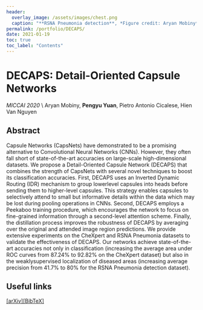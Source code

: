```yaml
---
header:
  overlay_image: /assets/images/chest.png
  caption: "**RSNA Pneumonia detection**, *Figure credit: Aryan Mobiny*"
permalink: /portfolio/DECAPS/
date: 2021-01-19
toc: true
toc_label: "Contents"
---
```


# DECAPS: Detail-Oriented Capsule Networks
*MICCAI 2020* \\
Aryan Mobiny, **Pengyu Yuan**, Pietro Antonio Cicalese, Hien Van Nguyen

## Abstract

Capsule Networks (CapsNets) have demonstrated to be a
promising alternative to Convolutional Neural Networks (CNNs). However, they often fall short of state-of-the-art accuracies on large-scale
high-dimensional datasets. We propose a Detail-Oriented Capsule Network (DECAPS) that combines the strength of CapsNets with several
novel techniques to boost its classification accuracies. First, DECAPS
uses an Inverted Dynamic Routing (IDR) mechanism to group lowerlevel capsules into heads before sending them to higher-level capsules.
This strategy enables capsules to selectively attend to small but informative details within the data which may be lost during pooling operations in CNNs. Second, DECAPS employs a Peekaboo training procedure, which encourages the network to focus on fine-grained information
through a second-level attention scheme. Finally, the distillation process
improves the robustness of DECAPS by averaging over the original and
attended image region predictions. We provide extensive experiments on
the CheXpert and RSNA Pneumonia datasets to validate the effectiveness of DECAPS. Our networks achieve state-of-the-art accuracies not
only in classification (increasing the average area under ROC curves from
87.24% to 92.82% on the CheXpert dataset) but also in the weaklysupervised localization of diseased areas (increasing average precision
from 41.7% to 80% for the RSNA Pneumonia detection dataset).

## Useful links

[\[arXiv\]][1][\[BibTeX\]][2]


[1]: https://arxiv.org/pdf/2007.05343.pdf
[2]: /assets/bibtex/DECAPS.txt
